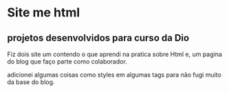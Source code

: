 # Site me html

## projetos desenvolvidos para curso da Dio

Fiz dois site um contendo o que aprendi na pratica sobre Html e,
um pagina do blog que faço parte como colaborador.

adicionei algumas coisas como styles em algumas tags para não fugi muito da base do blog.
